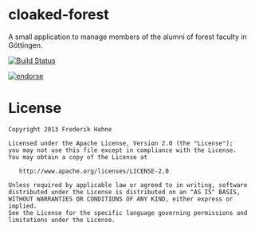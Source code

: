 cloaked-forest
==============

A small application to manage members of the alumni of forest faculty in Göttingen. 

[![Build Status](http://v22013021552710884.yourvserver.net:8080/jenkins/job/Alumni-Master/badge/icon)](http://v22013021552710884.yourvserver.net:8080/jenkins/job/Alumni-Master/)

[![endorse](http://api.coderwall.com/atomfrede/endorsecount.png)](http://coderwall.com/atomfrede)

License
=======

    Copyright 2013 Frederik Hahne

    Licensed under the Apache License, Version 2.0 (the "License");
    you may not use this file except in compliance with the License.
    You may obtain a copy of the License at

       http://www.apache.org/licenses/LICENSE-2.0

    Unless required by applicable law or agreed to in writing, software
    distributed under the License is distributed on an "AS IS" BASIS,
    WITHOUT WARRANTIES OR CONDITIONS OF ANY KIND, either express or implied.
    See the License for the specific language governing permissions and
    limitations under the License.
